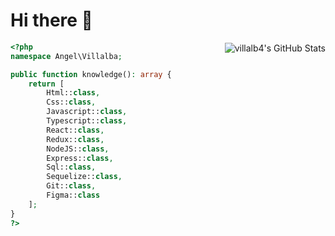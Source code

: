 # Hi there 👋

<img align="right" src="https://github-readme-stats.vercel.app/api?username=villalb4&show_icons=true&theme=buefy" alt="villalb4's GitHub Stats">

```php
<?php
namespace Angel\Villalba;

public function knowledge(): array {
    return [
        Html::class,
        Css::class,
        Javascript::class,
        Typescript::class,
        React::class,
        Redux::class,
        NodeJS::class,
        Express::class,
        Sql::class,
        Sequelize::class,
        Git::class,
        Figma::class
    ];
}
?>
```
